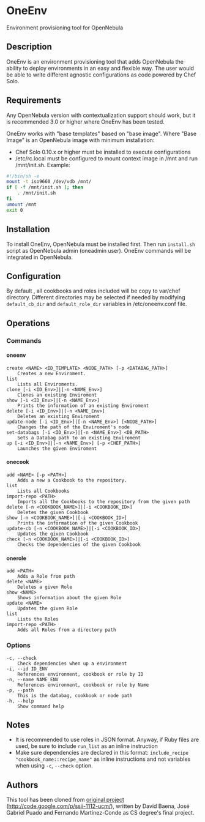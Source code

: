 # OneEnv #
Environment provisioning tool for OpenNebula

## Description ##
OneEnv is an environment provisioning tool that adds OpenNebula the ability to deploy environments in an easy and flexible way. The user would be able to write different agnostic configurations as code powered by Chef Solo.

## Requirements ##
Any OpenNebula version with contextualization support should work, but it is recommended 3.0 or higher where OneEnv has been tested.

OneEnv works with "base templates" based on "base image". Where "Base Image" is an OpenNebula image with minimum installation:
* Chef Solo 0.10.x or higher must be installed to execute configurations
* /etc/rc.local must be configured to mount context image in /mnt and run /mnt/init.sh. Example:

```sh
#!/bin/sh -e
mount -t iso9660 /dev/vdb /mnt/
if [ -f /mnt/init.sh ]; then
	. /mnt/init.sh
fi
umount /mnt
exit 0
```

## Installation ##
To install OneEnv, OpenNebula must be installed first. Then run `install.sh` script as OpenNebula admin (oneadmin user). OneEnv commands will be integrated in OpenNebula.
	
## Configuration ##
By default , all cookbooks and roles included will be copy to var/chef directory. Different directories may be selected if needed by modifying `default_cb_dir` and `default_role_dir` variables in /etc/oneenv.conf file.
	
## Operations ##

### Commands ###
#### oneenv ####
	
	create <NAME> <ID_TEMPLATE> <NODE_PATH> [-p <DATABAG_PATH>]
		Creates a new Enviroment.
	list
		Lists all Enviroments.
	clone [-i <ID_Env>]|[-n <NAME_Env>]
		Clones an existing Enviroment
	show [-i <ID_Env>]|[-n <NAME_Env>]
		Prints the information of an existing Enviroment
	delete [-i <ID_Env>]|[-n <NAME_Env>]
		Deletes an existing Enviroment
	update-node [-i <ID_Env>]|[-n <NAME_Env>] [<NODE_PATH>]
		Changes the path of the Enviroment's node
	set-databags [-i <ID_Env>]|[-n <NAME_Env>] <DB_PATH>
		Sets a Databag path to an existing Enviroment
	up [-i <ID_Env>]|[-n <NAME_Env>] [-p <CHEF_PATH>]
		Launches the given Enviroment
			
#### onecook ####

	add <NAME> [-p <PATH>]
		Adds a new a Cookbook to the repository.
	list
		Lists all Cookbooks
	import-repo <PATH>
		Imports all the Cookbooks to the repository from the given path
	delete [-n <COOKBOOK_NAME>]|[-i <COOKBOOK_ID>]
		Deletes the given Cookbook
	show [-n <COOKBOOK_NAME>]|[-i <COOKBOOK_ID>]
		Prints the information of the given Cookbook
	update-cb [-n <COOKBOOK_NAME>]|[-i <COOKBOOK_ID>]
		Updates the given Cookbook
	check [-n <COOKBOOK_NAME>]|[-i <COOKBOOK_ID>]
		Checks the dependencies of the given Cookbook
			
#### onerole ####
	
	add <PATH>
		Adds a Role from path
	delete <NAME>
		Deletes a given Role
	show <NAME>
		Shows information about the given Role
	update <NAME>
		Updates the given Role
	list
		Lists the Roles	
	import-repo <PATH>
		Adds all Roles from a directory path
			
			
### Options ###
		
	-c, --check
		Check dependencies when up a environment
	-i, --id ID_ENV
		References environment, cookbook or role by ID
	-n, --name NAME_ENV
		References environment, cookbook or role by Name
	-p, --path
		This is the databag, cookbook or node path	
	-h, --help
		Show command help

## Notes ##
* It is recommended to use roles in JSON format. Anyway, if Ruby files are used, be sure to include `run_list` as an inline instruction
* Make sure dependencies are declared in this format: `include_recipe "cookbook_name::recipe_name"` as inline instructions and not variables when using `-c`, `--check` option.

## Authors ##
This tool has been cloned from [original project](http://code.google.com/p/ssii-1112-ucm/) (http://code.google.com/p/ssii-1112-ucm/), written by David Baena, José Gabriel Puado and Fernando Martínez-Conde as CS degree's final project.

